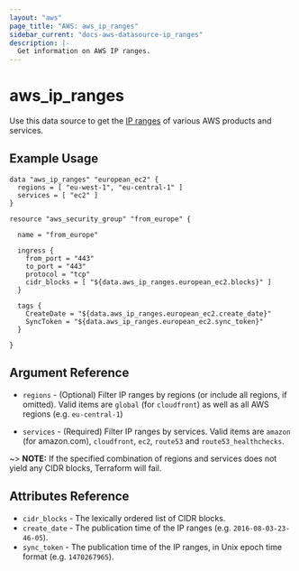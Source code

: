 ```yaml
---
layout: "aws"
page_title: "AWS: aws_ip_ranges"
sidebar_current: "docs-aws-datasource-ip_ranges"
description: |-
  Get information on AWS IP ranges.
---
```


# aws\_ip_ranges

Use this data source to get the [IP ranges][1] of various AWS products and services.

## Example Usage

```
data "aws_ip_ranges" "european_ec2" {
  regions = [ "eu-west-1", "eu-central-1" ]
  services = [ "ec2" ]
}

resource "aws_security_group" "from_europe" {

  name = "from_europe"

  ingress {
    from_port = "443"
    to_port = "443"
    protocol = "tcp"
    cidr_blocks = [ "${data.aws_ip_ranges.european_ec2.blocks}" ]
  }

  tags {
    CreateDate = "${data.aws_ip_ranges.european_ec2.create_date}"
    SyncToken = "${data.aws_ip_ranges.european_ec2.sync_token}"
  }

}
```

## Argument Reference

* `regions` - (Optional) Filter IP ranges by regions (or include all regions, if
omitted). Valid items are `global` (for `cloudfront`) as well as all AWS regions
(e.g. `eu-central-1`)

* `services` - (Required) Filter IP ranges by services. Valid items are `amazon`
(for amazon.com), `cloudfront`, `ec2`, `route53` and `route53_healthchecks`.

~> **NOTE:** If the specified combination of regions and services does not yield any
CIDR blocks, Terraform will fail.

## Attributes Reference

* `cidr_blocks` - The lexically ordered list of CIDR blocks.
* `create_date` - The publication time of the IP ranges (e.g. `2016-08-03-23-46-05`).
* `sync_token` - The publication time of the IP ranges, in Unix epoch time format
  (e.g. `1470267965`).

[1]: http://docs.aws.amazon.com/general/latest/gr/aws-ip-ranges.html
